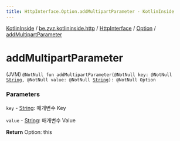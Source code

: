 ```yaml
---
title: HttpInterface.Option.addMultipartParameter - KotlinInside
---
```


[KotlinInside](../../../index.html) / [be.zvz.kotlininside.http](../../index.html) / [HttpInterface](../index.html) / [Option](index.html) / [addMultipartParameter](./add-multipart-parameter.html)

# addMultipartParameter

(JVM) `@NotNull fun addMultipartParameter(@NotNull key: @NotNull `[`String`](https://kotlinlang.org/api/latest/jvm/stdlib/kotlin/-string/index.html)`, @NotNull value: @NotNull `[`String`](https://kotlinlang.org/api/latest/jvm/stdlib/kotlin/-string/index.html)`): @NotNull Option`

### Parameters

`key` - [String](https://kotlinlang.org/api/latest/jvm/stdlib/kotlin/-string/index.html): 매개변수 Key

`value` - [String](https://kotlinlang.org/api/latest/jvm/stdlib/kotlin/-string/index.html): 매개변수 Value

**Return**
Option: this

